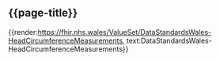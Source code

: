 <div class="warning"><span class="ImplementWarn"></span></div>

## {{page-title}}

{{render:https://fhir.nhs.wales/ValueSet/DataStandardsWales-HeadCircumferenceMeasurements, text:DataStandardsWales-HeadCircumferenceMeasurements}}